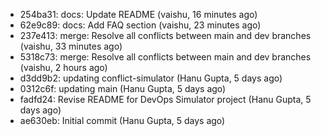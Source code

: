 - 254ba31: docs: Update README (vaishu, 16 minutes ago)
- 62e9c89: docs: Add FAQ section (vaishu, 23 minutes ago)
- 237e413: merge: Resolve all conflicts between main and dev branches (vaishu, 33 minutes ago)
- 5318c73: merge: Resolve all conflicts between main and dev branches (vaishu, 2 hours ago)
- d3dd9b2: updating conflict-simulator (Hanu Gupta, 5 days ago)
- 0312c6f: updating main (Hanu Gupta, 5 days ago)
- fadfd24: Revise README for DevOps Simulator project (Hanu Gupta, 5 days ago)
- ae630eb: Initial commit (Hanu Gupta, 5 days ago)